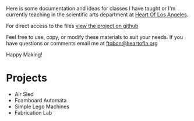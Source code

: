 Here is some documentation and ideas for classes I have taught or I'm currently teaching in the scientific arts department at [Heart Of Los Angeles](http://heartoflosangeles.org/). 

For direct access to the files [view the project on github](https://github.com/ftobon/steam-classes)

Feel free to use, copy, or modify these materials to suit your needs. If you have questions or comments email me at ftobon@heartofla.org

Happy Making!

# Projects
* Air Sled
* Foamboard Automata 
* Simple Lego Machines
* Fabrication Lab

